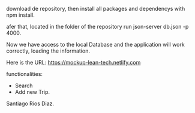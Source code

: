 download de repository, then install all packages and dependencys with npm install.

afer that, located in the folder of the repository run json-server db.json -p 4000. 

Now we have access to the local Database and the application will work correctly, loading the information.

Here is the URL: https://mockup-lean-tech.netlify.com

functionalities:

- Search
- Add new Trip.


Santiago Rios Diaz.
